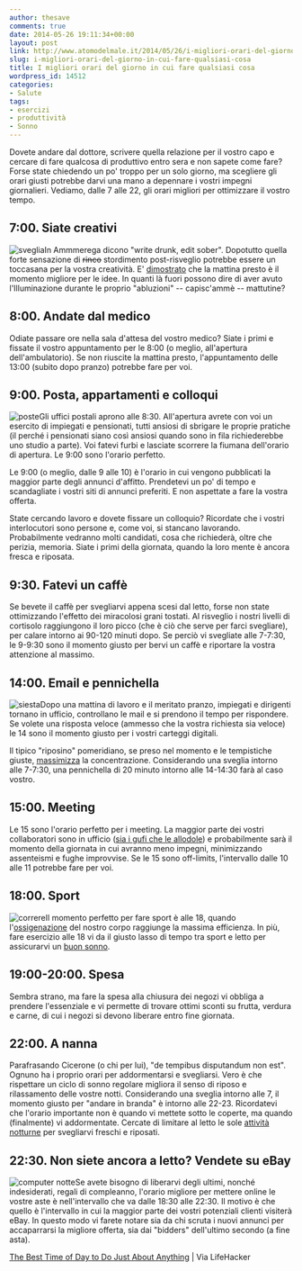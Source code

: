 ```yaml
---
author: thesave
comments: true
date: 2014-05-26 19:11:34+00:00
layout: post
link: http://www.atomodelmale.it/2014/05/26/i-migliori-orari-del-giorno-in-cui-fare-qualsiasi-cosa/
slug: i-migliori-orari-del-giorno-in-cui-fare-qualsiasi-cosa
title: I migliori orari del giorno in cui fare qualsiasi cosa
wordpress_id: 14512
categories:
- Salute
tags:
- esercizi
- produttività
- Sonno
---
```


Dovete andare dal dottore, scrivere quella relazione per il vostro capo e cercare di fare qualcosa di produttivo entro sera e non sapete come fare?
Forse state chiedendo un po' troppo per un solo giorno, ma scegliere gli orari giusti potrebbe darvi una mano a depennare i vostri impegni giornalieri. Vediamo, dalle 7 alle 22, gli orari migliori per ottimizzare il vostro tempo.



## 7:00. Siate creativi



![sveglia](http://www.atomodelmale.it/wp-content/uploads/2014/05/sveglia-300x191.jpg)In Ammmerega dicono "write drunk, edit sober". Dopotutto quella forte sensazione di <del>rinco</del> stordimento post-risveglio potrebbe essere un toccasana per la vostra creatività. E' [dimostrato](http://blog.bufferapp.com/the-best-time-to-write-and-get-ideas) che la mattina presto è il momento migliore per le idee. In quanti là fuori possono dire di aver avuto l'Illuminazione durante le proprio "abluzioni" -- capisc'ammè -- mattutine?



## 8:00. Andate dal medico



Odiate passare ore nella sala d'attesa del vostro medico? Siate i primi e fissate il vostro appuntamento per le 8:00 (o meglio, all'apertura dell'ambulatorio). Se non riuscite la mattina presto, l'appuntamento delle 13:00 (subito dopo pranzo) potrebbe fare per voi.



## 9:00. Posta, appartamenti e colloqui



![poste](http://www.atomodelmale.it/wp-content/uploads/2014/05/poste-150x123.jpg)Gli uffici postali aprono alle 8:30. All'apertura avrete con voi un esercito di impiegati e pensionati, tutti ansiosi di sbrigare le proprie pratiche (il perché i pensionati siano così ansiosi quando sono in fila richiederebbe uno studio a parte). Voi fatevi furbi e lasciate scorrere la fiumana dell'orario di apertura. Le 9:00 sono l'orario perfetto.

Le 9:00 (o meglio, dalle 9 alle 10) è l'orario in cui vengono pubblicati la maggior parte degli annunci d'affitto. Prendetevi un po' di tempo e scandagliate i vostri siti di annunci preferiti. E non aspettate a fare la vostra offerta.

State cercando lavoro e dovete fissare un colloquio? Ricordate che i vostri interlocutori sono persone e, come voi, si stancano lavorando. Probabilmente vedranno molti candidati, cosa che richiederà, oltre che perizia, memoria. Siate i primi della giornata, quando la loro mente è ancora fresca e riposata.





## 9:30. Fatevi un caffè



Se bevete il caffè per svegliarvi appena scesi dal letto, forse non state ottimizzando l'effetto dei miracolosi grani tostati. Al risveglio i nostri livelli di cortisolo raggiungono il loro picco (che è ciò che serve per farci svegliare), per calare intorno ai 90-120 minuti dopo. Se perciò vi svegliate alle 7-7:30, le 9-9:30 sono il momento giusto per bervi un caffè e riportare la vostra attenzione al massimo.



## 14:00. Email e pennichella



![siesta](http://www.atomodelmale.it/wp-content/uploads/2014/05/siesta-150x99.jpg)Dopo una mattina di lavoro e il meritato pranzo, impiegati e dirigenti tornano in ufficio, controllano le mail e si prendono il tempo per rispondere. Se volete una risposta veloce (ammesso che la vostra richiesta sia veloce) le 14 sono il momento giusto per i vostri carteggi digitali.

Il tipico "riposino" pomeridiano, se preso nel momento e le tempistiche giuste, [massimizza](http://www.medicalbillingandcoding.org/blog/the-surprising-science-behind-napping/) la concentrazione. Considerando una sveglia intorno alle 7-7:30, una pennichella di 20 minuto intorno alle 14-14:30 farà al caso vostro.



## 15:00. Meeting



Le 15 sono l'orario perfetto per i meeting. La maggior parte dei vostri collaboratori sono in ufficio ([sia i gufi che le allodole](http://it.wikipedia.org/wiki/Cronotipo)) e probabilmente sarà il momento della giornata in cui avranno meno impegni, minimizzando assenteismi e fughe improvvise. Se le 15 sono off-limits, l'intervallo dalle 10 alle 11 potrebbe fare per voi.



## 18:00. Sport



![correre](http://www.atomodelmale.it/wp-content/uploads/2014/05/correre-300x225.jpg)Il momento perfetto per fare sport è alle 18, quando l'[ossigenazione](http://www.realsimple.com/work-life/life-strategies/time-management/best-time-day-just-about-anything-10000001053802/page7.html) del nostro corpo raggiunge la massima efficienza. In più, fare esercizio alle 18 vi da il giusto lasso di tempo tra sport e letto per assicurarvi un [buon sonno](http://online.wsj.com/news/articles/SB10001424127887323608504579024773708604060).



## 19:00-20:00. Spesa



Sembra strano, ma fare la spesa alla chiusura dei negozi vi obbliga a prendere l'essenziale e vi permette di trovare ottimi sconti su frutta, verdura e carne, di cui i negozi si devono liberare entro fine giornata.



## 22:00. A nanna



Parafrasando Cicerone (o chi per lui), "de tempibus disputandum non est". Ognuno ha i proprio orari per addormentarsi e svegliarsi. Vero è che rispettare un ciclo di sonno regolare migliora il senso di riposo e rilassamento delle vostre notti. Considerando una sveglia intorno alle 7, il momento giusto per "andare in branda" è intorno alle 22-23. Ricordatevi che l'orario importante non è quando vi mettete sotto le coperte, ma quando (finalmente) vi addormentate. Cercate di limitare al letto le sole [attività notturne](http://www.atomodelmale.it/2013/06/27/la-sveglia-e-la-vostra-nemesi-5-consigli-per-farvela-amica-e-svegliarvi-meglio/) per svegliarvi freschi e riposati.



## 22:30. Non siete ancora a letto? Vendete su eBay



![computer notte](http://www.atomodelmale.it/wp-content/uploads/2014/05/computer-notte-300x203.jpg)Se avete bisogno di liberarvi degli ultimi, nonché indesiderati, regali di compleanno, l'orario migliore per mettere online le vostre aste è nell'intervallo che va dalle 18:30 alle 22:30. Il motivo è che quello è l'intervallo in cui la maggior parte dei vostri potenziali clienti visiterà eBay. In questo modo vi farete notare sia da chi scruta i nuovi annunci per accaparrarsi la migliore offerta, sia dai "bidders" dell'ultimo secondo (a fine asta).

[The Best Time of Day to Do Just About Anything](http://lifehacker.com/the-best-time-of-day-to-do-just-about-anything-1570979425?utm_source=feedburner&utm_medium=feed&utm_campaign=Feed%3A+lifehacker%2Ffull+%28Lifehacker%29) | Via LifeHacker
